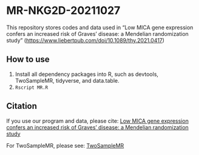 # MR-NKG2D-20211027
This repository stores codes and data used in “Low MICA gene expression confers an increased risk of Graves’ disease: a Mendelian randomization study” (https://www.liebertpub.com/doi/10.1089/thy.2021.0417)

## How to use
1. Install all dependency packages into R, such as devtools, TwoSampleMR, tidyverse, and data.table.
2. `Rscript MR.R`

## Citation
If you use our program and data, please cite: 
[Low MICA gene expression confers an increased risk of Graves’ disease: a Mendelian randomization study](https://www.liebertpub.com/doi/10.1089/thy.2021.0417) 

For TwoSampleMR, please see:
[TwoSampleMR](https://mrcieu.github.io/TwoSampleMR/authors.html)
